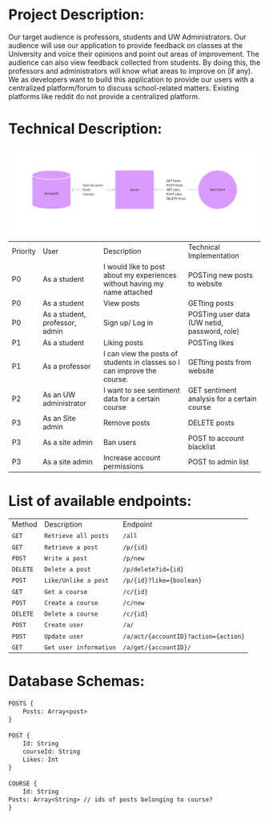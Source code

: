 # Project Description:

Our target audience is professors, students and UW Administrators. Our audience will use our application to provide feedback on classes at the University and voice their opinions and point out areas of improvement. The audience can also view feedback collected from students. By doing this, the professors and administrators will know what areas to improve on (if any). We as developers want to build this application to provide our users with a centralized platform/forum to discuss school-related matters. Existing platforms like reddit do not provide a centralized platform.

# Technical Description:

![alt_text](images/image1.png "image_tooltip")



<table>
  <tr>
   <td>Priority
   </td>
   <td>User
   </td>
   <td>Description
   </td>
   <td>Technical Implementation
   </td>
  </tr>
  <tr>
   <td>P0
   </td>
   <td>As a student
   </td>
   <td>I would like to post about my experiences without having my name attached
   </td>
   <td>POSTing new posts to website
   </td>
  </tr>
  <tr>
   <td>P0
   </td>
   <td>As a student
   </td>
   <td>View posts
   </td>
   <td>GETting posts
   </td>
  </tr>
  <tr>
   <td>P0
   </td>
   <td>As a student, professor, admin
   </td>
   <td>Sign up/ Log in
   </td>
   <td>POSTing user data (UW netid, password, role)
   </td>
  </tr>
  <tr>
   <td>P1
   </td>
   <td>As a student
   </td>
   <td>Liking posts
   </td>
   <td>POSTing likes
   </td>
  </tr>
  <tr>
   <td>P1
   </td>
   <td>As a professor
   </td>
   <td>I can view the posts of students in classes so I can improve the course.
   </td>
   <td>GETting posts from website
   </td>
  </tr>
  <tr>
   <td>P2
   </td>
   <td>As an UW administrator
   </td>
   <td>I want to see sentiment data for a certain course
   </td>
   <td>GET sentiment analysis for a certain course
   </td>
  </tr>
  <tr>
   <td>P3
   </td>
   <td>As an Site admin
   </td>
   <td>Remove posts
   </td>
   <td>DELETE posts
   </td>
  </tr>
  <tr>
   <td>P3
   </td>
   <td>As a site admin
   </td>
   <td>Ban users
   </td>
   <td>POST to account blacklist
   </td>
  </tr>
  <tr>
   <td>P3
   </td>
   <td>As a site admin
   </td>
   <td>Increase account permissions
   </td>
   <td>POST to admin list
   </td>
  </tr>
</table>

# List of available endpoints:


<table>
  <tr>
   <td>Method
   </td>
   <td>Description
   </td>
   <td>Endpoint
   </td>
  </tr>
  <tr>
   <td><code>GET</code>
   </td>
   <td><code>Retrieve all posts</code>
   </td>
   <td><code>/all</code>
   </td>
  </tr>
  <tr>
   <td><code>GET</code>
   </td>
   <td><code>Retrieve a post</code>
   </td>
   <td><code>/p/{id}</code>
   </td>
  </tr>
  <tr>
   <td><code>POST</code>
   </td>
   <td><code>Write a post</code>
   </td>
   <td><code>/p/new</code>
   </td>
  </tr>
  <tr>
   <td><code>DELETE</code>
   </td>
   <td><code>Delete a post</code>
   </td>
   <td><code>/p/delete?id={id}</code>
   </td>
  </tr>
  <tr>
   <td><code>POST</code>
   </td>
   <td><code>Like/Unlike a post</code>
   </td>
   <td><code>/p/{id}?like={boolean}</code>
   </td>
  </tr>
  <tr>
   <td><code>GET</code>
   </td>
   <td><code>Get a course</code>
   </td>
   <td><code>/c/{id}</code>
   </td>
  </tr>
  <tr>
   <td><code>POST</code>
   </td>
   <td><code>Create a course</code>
   </td>
   <td><code>/c/new</code>
   </td>
  </tr>
  <tr>
   <td><code>DELETE</code>
   </td>
   <td><code>Delete a course</code>
   </td>
   <td><code>/c/{id}</code>
   </td>
  </tr>
  <tr>
   <td><code>POST</code>
   </td>
   <td><code>Create user</code>
   </td>
   <td><code>/a/</code>
   </td>
  </tr>
  <tr>
   <td><code>POST</code>
   </td>
   <td><code>Update user</code>
   </td>
   <td><code>/a/act/{accountID}?action={action}</code>
   </td>
  </tr>
  <tr>
   <td><code>GET</code>
   </td>
   <td><code>Get user information</code>
   </td>
   <td><code>/a/get/{accountID}/</code>
   </td>
  </tr>
</table>


# Database Schemas:


```
POSTS {
	Posts: Array<post>
}

POST {
	Id: String
	courseId: String
	Likes: Int
}

COURSE {
	Id: String
Posts: Array<String> // ids of posts belonging to course?
}
